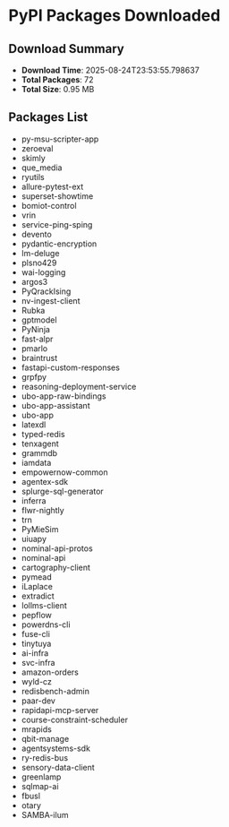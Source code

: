 # PyPI Packages Downloaded

## Download Summary
- **Download Time**: 2025-08-24T23:53:55.798637
- **Total Packages**: 72
- **Total Size**: 0.95 MB

## Packages List
- py-msu-scripter-app
- zeroeval
- skimly
- que_media
- ryutils
- allure-pytest-ext
- superset-showtime
- bomiot-control
- vrin
- service-ping-sping
- devento
- pydantic-encryption
- lm-deluge
- plsno429
- wai-logging
- argos3
- PyQrackIsing
- nv-ingest-client
- Rubka
- gptmodel
- PyNinja
- fast-alpr
- pmarlo
- braintrust
- fastapi-custom-responses
- grpfpy
- reasoning-deployment-service
- ubo-app-raw-bindings
- ubo-app-assistant
- ubo-app
- latexdl
- typed-redis
- tenxagent
- grammdb
- iamdata
- empowernow-common
- agentex-sdk
- splurge-sql-generator
- inferra
- flwr-nightly
- trn
- PyMieSim
- uiuapy
- nominal-api-protos
- nominal-api
- cartography-client
- pymead
- iLaplace
- extradict
- lollms-client
- pepflow
- powerdns-cli
- fuse-cli
- tinytuya
- ai-infra
- svc-infra
- amazon-orders
- wyld-cz
- redisbench-admin
- paar-dev
- rapidapi-mcp-server
- course-constraint-scheduler
- mrapids
- qbit-manage
- agentsystems-sdk
- ry-redis-bus
- sensory-data-client
- greenlamp
- sqlmap-ai
- fbusl
- otary
- SAMBA-ilum
